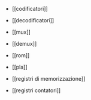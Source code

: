 - [[codificatori]]
- [[decodificatori]]
- [[mux]]
- [[demux]]
- [[rom]]
- [[pla]]

- [[registri di memorizzazione]]
- [[registri contatori]]